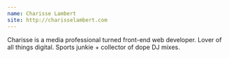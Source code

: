 ```yaml
---
name: Charisse Lambert
site: http://charisselambert.com
---
```


Charisse is a media professional turned front-end web developer. Lover of all things digital. Sports junkie + collector of dope DJ mixes. 
